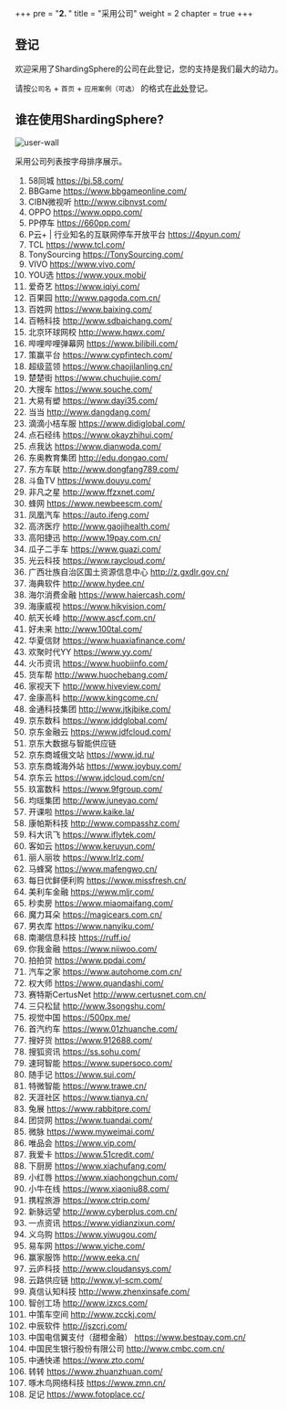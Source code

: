 +++
pre = "<b>2. </b>"
title = "采用公司"
weight = 2
chapter = true
+++

## 登记

欢迎采用了ShardingSphere的公司在此登记，您的支持是我们最大的动力。

请按`公司名` + `首页` + `应用案例（可选）` 的格式在[此处](https://github.com/sharding-sphere/sharding-sphere/issues/234)登记。

## 谁在使用ShardingSphere?

![user-wall](https://shardingsphere.apache.org/community/image/poweredby/user-wall.png)

采用公司列表按字母排序展示。

1. 58同城 https://bj.58.com/ 
1. BBGame https://www.bbgameonline.com/ 
1. CIBN微视听 http://www.cibnvst.com/  
1. OPPO https://www.oppo.com/ 
1. PP停车 https://660pp.com/ 
1. P云+ | 行业知名的互联网停车开放平台 https://4pyun.com/
1. TCL https://www.tcl.com/ 
1. TonySourcing  https://TonySourcing.com/ 
1. VIVO https://www.vivo.com/ 
1. YOU选 https://www.youx.mobi/ 
1. 爱奇艺 https://www.iqiyi.com/ 
1. 百果园 http://www.pagoda.com.cn/ 
1. 百姓网 https://www.baixing.com/ 
1. 百畅科技 http://www.sdbaichang.com/ 
1. 北京环球网校 http://www.hqwx.com/ 
1. 哔哩哔哩弹幕网 https://www.bilibili.com/ 
1. 策赢平台 https://www.cypfintech.com/ 
1. 超级蓝领 https://www.chaojilanling.cn/ 
1. 楚楚街 https://www.chuchujie.com/  
1. 大搜车 https://www.souche.com/
1. 大易有塑 https://www.dayi35.com/ 
1. 当当 http://www.dangdang.com/ 
1. 滴滴小桔车服 https://www.didiglobal.com/ 
1. 点石经纬 https://www.okayzhihui.com/ 
1. 点我达 https://www.dianwoda.com/ 
1. 东奥教育集团 http://edu.dongao.com/ 
1. 东方车联 http://www.dongfang789.com/ 
1. 斗鱼TV https://www.douyu.com/ 
1. 非凡之星 http://www.ffzxnet.com/ 
1. 蜂网 https://www.newbeescm.com/ 
1. 凤凰汽车 https://auto.ifeng.com/ 
1. 高济医疗 http://www.gaojihealth.com/ 
1. 高阳捷迅 http://www.19pay.com.cn/ 
1. 瓜子二手车 https://www.guazi.com/ 
1. 光云科技 https://www.raycloud.com/ 
1. 广西壮族自治区国土资源信息中心 http://z.gxdlr.gov.cn/ 
1. 海典软件 http://www.hydee.cn/ 
1. 海尔消费金融 https://www.haiercash.com/ 
1. 海康威视 https://www.hikvision.com/ 
1. 航天长峰 http://www.ascf.com.cn/ 
1. 好未来 http://www.100tal.com/ 
1. 华夏信财 https://www.huaxiafinance.com/ 
1. 欢聚时代YY https://www.yy.com/ 
1. 火币资讯 https://www.huobiinfo.com/ 
1. 货车帮 http://www.huochebang.com/ 
1. 家视天下 http://www.hiveview.com/ 
1. 金康高科 http://www.kingcome.cn/ 
1. 金通科技集团 http://www.jtkjbike.com/ 
1. 京东数科 https://www.jddglobal.com/ 
1. 京东金融云 https://www.jdfcloud.com/ 
1. 京东大数据与智能供应链
1. 京东商城俄文站 https://www.jd.ru/ 
1. 京东商城海外站 https://www.joybuy.com/ 
1. 京东云 https://www.jdcloud.com/cn/ 
1. 玖富数科 https://www.9fgroup.com/ 
1. 均瑶集团 http://www.juneyao.com/ 
1. 开课啦 https://www.kaike.la/
1. 康帕斯科技 http://www.compasshz.com/ 
1. 科大讯飞 https://www.iflytek.com/ 
1. 客如云 https://www.keruyun.com/
1. 丽人丽妆 https://www.lrlz.com/ 
1. 马蜂窝 https://www.mafengwo.cn/ 
1. 每日优鲜便利购 https://www.missfresh.cn/ 
1. 美利车金融 https://www.mljr.com/ 
1. 秒卖房 https://www.miaomaifang.com/ 
1. 魔力耳朵 https://magicears.com.cn/ 
1. 男衣库 https://www.nanyiku.com/
1. 南潮信息科技 https://ruff.io/ 
1. 你我金融 https://www.niiwoo.com/ 
1. 拍拍贷 https://www.ppdai.com/ 
1. 汽车之家  https://www.autohome.com.cn/ 
1. 权大师 https://www.quandashi.com/ 
1. 赛特斯CertusNet http://www.certusnet.com.cn/ 
1. 三只松鼠 http://www.3songshu.com/
1. 视觉中国 https://500px.me/ 
1. 首汽约车 https://www.01zhuanche.com/
1. 搜好货 https://www.912688.com/
1. 搜狐资讯 https://ss.sohu.com/
1. 速珂智能 https://www.supersoco.com/ 
1. 随手记 https://www.sui.com/ 
1. 特微智能 https://www.trawe.cn/
1. 天涯社区 https://www.tianya.cn/
1. 兔展 https://www.rabbitpre.com/ 
1. 团贷网 https://www.tuandai.com/ 
1. 微脉 https://www.myweimai.com/
1. 唯品会 https://www.vip.com/
1. 我爱卡 https://www.51credit.com/ 
1. 下厨房 https://www.xiachufang.com/
1. 小红唇 https://www.xiaohongchun.com/ 
1. 小牛在线 https://www.xiaoniu88.com/ 
1. 携程旅游 https://www.ctrip.com/ 
1. 新脉远望 http://www.cyberplus.com.cn/ 
1. 一点资讯 https://www.yidianzixun.com/ 
1. 义乌购 https://www.yiwugou.com/ 
1. 易车网 https://www.yiche.com/ 
1. 赢家服饰 http://www.eeka.cn/ 
1. 云庐科技 http://www.cloudansys.com/ 
1. 云路供应链 http://www.yl-scm.com/ 
1. 真信认知科技 http://www.zhenxinsafe.com/ 
1. 智创工场 http://www.izxcs.com/ 
1. 中策车空间 http://www.zcckj.com/ 
1. 中辰软件 http://jszcrj.com/ 
1. 中国电信翼支付（甜橙金融） https://www.bestpay.com.cn/
1. 中国民生银行股份有限公司 http://www.cmbc.com.cn/
1. 中通快递 https://www.zto.com/
1. 转转 https://www.zhuanzhuan.com/ 
1. 啄木鸟网络科技 https://www.zmn.cn/ 
1. 足记 https://www.fotoplace.cc/ 
